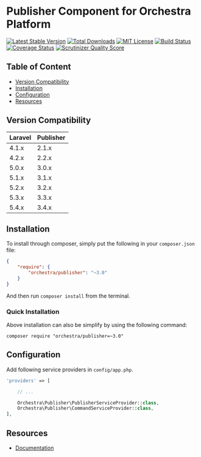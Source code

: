 Publisher Component for Orchestra Platform
==============

[![Latest Stable Version](https://img.shields.io/github/release/orchestral/publisher.svg?style=flat-square)](https://packagist.org/packages/orchestra/publisher)
[![Total Downloads](https://img.shields.io/packagist/dt/orchestra/publisher.svg?style=flat-square)](https://packagist.org/packages/orchestra/publisher)
[![MIT License](https://img.shields.io/packagist/l/orchestra/publisher.svg?style=flat-square)](https://packagist.org/packages/orchestra/publisher)
[![Build Status](https://img.shields.io/travis/orchestral/publisher/3.4.svg?style=flat-square)](https://travis-ci.org/orchestral/publisher)
[![Coverage Status](https://img.shields.io/coveralls/orchestral/publisher/3.4.svg?style=flat-square)](https://coveralls.io/r/orchestral/publisher?branch=3.4)
[![Scrutinizer Quality Score](https://img.shields.io/scrutinizer/g/orchestral/publisher/3.4.svg?style=flat-square)](https://scrutinizer-ci.com/g/orchestral/publisher/)

## Table of Content

* [Version Compatibility](#version-compatibility)
* [Installation](#installation)
* [Configuration](#configuration)
* [Resources](#resources)

## Version Compatibility

Laravel    | Publisher
:----------|:----------
 4.1.x     | 2.1.x
 4.2.x     | 2.2.x
 5.0.x     | 3.0.x
 5.1.x     | 3.1.x
 5.2.x     | 3.2.x
 5.3.x     | 3.3.x
 5.4.x     | 3.4.x

## Installation

To install through composer, simply put the following in your `composer.json` file:

```json
{
	"require": {
		"orchestra/publisher": "~3.0"
	}
}
```

And then run `composer install` from the terminal.

### Quick Installation

Above installation can also be simplify by using the following command:

    composer require "orchestra/publisher=~3.0"

## Configuration

Add following service providers in `config/app.php`.

```php
'providers' => [

	// ...

	Orchestra\Publisher\PublisherServiceProvider::class,
    Orchestra\Publisher\CommandServiceProvider::class,
],
```

## Resources

* [Documentation](http://orchestraplatform.com/docs/latest/components/publisher)
